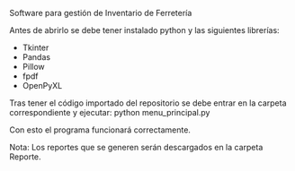 Software para gestión de Inventario de Ferretería

Antes de abrirlo se debe tener instalado python y las siguientes librerías:
- Tkinter
- Pandas
- Pillow
- fpdf
- OpenPyXL

Tras tener el código importado del repositorio se debe entrar en la carpeta correspondiente y ejecutar:
python menu_principal.py

Con esto el programa funcionará correctamente.

Nota: Los reportes que se generen serán descargados en la carpeta Reporte.
